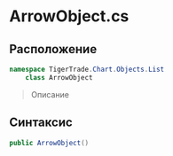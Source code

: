 
# ArrowObject.cs
## Расположение
```csharp
namespace TigerTrade.Chart.Objects.List  
    class ArrowObject
```

> Описание

## Синтаксис
```csharp
public ArrowObject()
```
